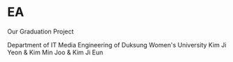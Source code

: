 # EA
Our Graduation Project

Department of IT Media Engineering of Duksung Women's University
Kim Ji Yeon & Kim Min Joo & Kim Ji Eun
